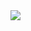 
<img src="https://capsule-render.vercel.app/api?type=waving&height=300&color=0:EEFF00,100:a82da8&text=Varun%20Lazy&fontAlignY=39&textBg=false&fontColor=ff3c3c&section=header" />

